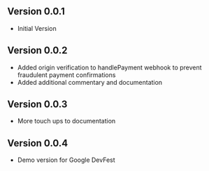 ## Version 0.0.1
- Initial Version
  
## Version 0.0.2
- Added origin verification to handlePayment webhook to prevent fraudulent payment confirmations
- Added additional commentary and documentation

## Version 0.0.3
- More touch ups to documentation


## Version 0.0.4
- Demo version for Google DevFest